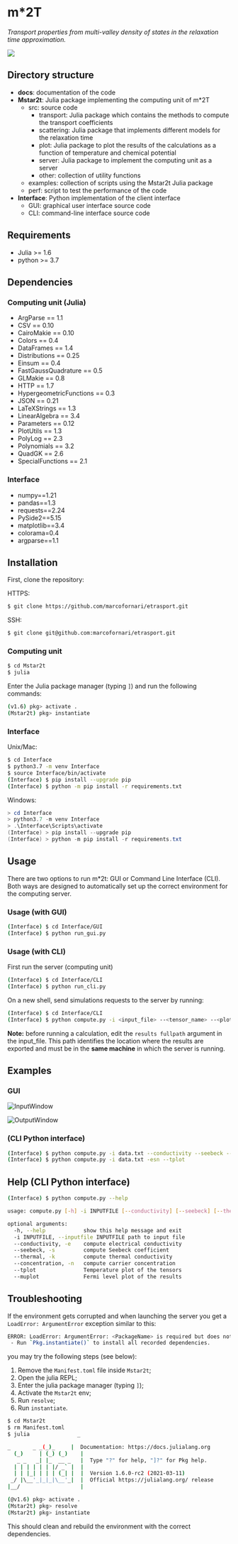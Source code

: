 # m*2T 

*Transport properties from multi-valley density of states in the relaxation time approximation.*

[![](https://img.shields.io/badge/docs-dev-blue.svg)](https://marcofornari.github.io/etrasport/dev)

## Directory structure
- **docs**: documentation of the code
- **Mstar2t**: Julia package implementing the computing unit of m*2T
  - src: source code
    - transport: Julia package which contains the methods to compute the transport coefficients
    - scattering: Julia package that implements different models for the relaxation time
    - plot: Julia package to plot the results of the calculations as a function of temperature and chemical potential
    - server: Julia package to implement the computing unit as a server
    - other: collection of utility functions
  - examples: collection of scripts using the Mstar2t Julia package
  - perf: script to test the performance of the code
- **Interface**: Python implementation of the client interface
  - GUI: graphical user interface source code
  - CLI: command-line interface source code

## Requirements 

- Julia >= 1.6
- python >= 3.7

## Dependencies

### Computing unit (Julia)

- ArgParse == 1.1
- CSV == 0.10
- CairoMakie == 0.10
- Colors == 0.4
- DataFrames == 1.4
- Distributions == 0.25
- Einsum == 0.4
- FastGaussQuadrature == 0.5
- GLMakie == 0.8
- HTTP == 1.7
- HypergeometricFunctions == 0.3
- JSON == 0.21
- LaTeXStrings == 1.3
- LinearAlgebra == 3.4
- Parameters == 0.12
- PlotUtils == 1.3
- PolyLog == 2.3
- Polynomials == 3.2
- QuadGK == 2.6
- SpecialFunctions == 2.1

### Interface

- numpy==1.21
- pandas==1.3
- requests==2.24
- PySide2==5.15
- matplotlib==3.4
- colorama=0.4
- argparse==1.1

## Installation

First, clone the repository:

HTTPS: 
```bash	
$ git clone https://github.com/marcofornari/etrasport.git
```

SSH:
```bash	
$ git clone git@github.com:marcofornari/etrasport.git
```

### Computing unit

```bash
$ cd Mstar2t
$ julia
```

Enter the Julia package manager (typing `]`) and run the following commands:

```bash
(v1.6) pkg> activate .
(Mstar2t) pkg> instantiate
```

### Interface

Unix/Mac:

```bash
$ cd Interface
$ python3.7 -m venv Interface
$ source Interface/bin/activate
(Interface) $ pip install --upgrade pip
(Interface) $ python -m pip install -r requirements.txt
```

Windows:

```Powershell
> cd Interface
> python3.7 -m venv Interface
> .\Interface\Scripts\activate
(Interface) > pip install --upgrade pip
(Interface) > python -m pip install -r requirements.txt
```

## Usage

There are two options to run m*2t: GUI or Command Line Interface (CLI). Both ways are designed to automatically set up the correct environment for the computing server.

### Usage (with GUI)

```bash
(Interface) $ cd Interface/GUI
(Interface) $ python run_gui.py
```

### Usage (with CLI)

First run the server (computing unit)
```bash
(Interface) $ cd Interface/CLI
(Interface) $ python run_cli.py
```

On a new shell, send simulations requests to the server by running:

```bash
(Interface) $ cd Interface/CLI
(Interface) $ python compute.py -i <input_file> --<tensor_name> --<plot>
```

**Note:** before running a calculation, edit the `results fullpath` argument in the input_file. This path identifies the location where the results are exported and must be in the **same machine** in which the server is running.


## Examples 

### GUI

![InputWindow](./Interface/GUI/doc/InputWindow.PNG)

![OutputWindow](./Interface/GUI/doc/OutputWindow.PNG)

### (CLI Python interface)

```bash
(Interface) $ python compute.py -i data.txt --conductivity --seebeck --concentration --tplot
(Interface) $ python compute.py -i data.txt -esn --tplot
```

## Help (CLI Python interface)

```bash
(Interface) $ python compute.py --help

usage: compute.py [-h] -i INPUTFILE [--conductivity] [--seebeck] [--thermal] [--concentration] [--tplot] [--muplot]

optional arguments:
  -h, --help            show this help message and exit
  -i INPUTFILE, --inputfile INPUTFILE path to input file
  --conductivity, -e    compute electrical conductivity
  --seebeck, -s         compute Seebeck coefficient
  --thermal, -k         compute thermal conductivity
  --concentration, -n   compute carrier concentration
  --tplot               Temperature plot of the tensors
  --muplot              Fermi level plot of the results
```

## Troubleshooting

If the environment gets corrupted and when launching the server you get a `LoadError: ArgumentError` exception similar to this:
```bash
ERROR: LoadError: ArgumentError: <PackageName> is required but does not seem to be installed:
 - Run `Pkg.instantiate()` to install all recorded dependencies.
 ```
 you may try the following steps (see below):
 1. Remove the `Manifest.toml` file inside `Mstar2t`;
 2. Open the julia REPL;
 3. Enter the julia package manager (typing `]`); 
 4. Activate the `Mstar2t` env;
 5. Run `resolve`;
 6. Run `instantiate`.

```bash
$ cd Mstar2t
$ rm Manifest.toml 
$ julia               _

_       _ _(_)_     |  Documentation: https://docs.julialang.org
  (_)     | (_) (_)    |
   _ _   _| |_  __ _   |  Type "?" for help, "]?" for Pkg help.
  | | | | | | |/ _` |  |
  | | |_| | | | (_| |  |  Version 1.6.0-rc2 (2021-03-11)
 _/ |\__'_|_|_|\__'_|  |  Official https://julialang.org/ release
|__/                   |

(@v1.6) pkg> activate .
(Mstar2t) pkg> resolve
(Mstar2t) pkg> instantiate
 ```
This should clean and rebuild the environment with the correct dependencies. 
